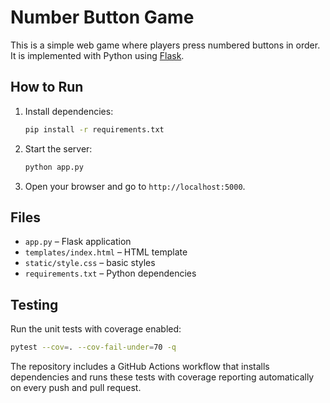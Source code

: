 # Number Button Game

This is a simple web game where players press numbered buttons in order. It is implemented with Python using [Flask](https://flask.palletsprojects.com/).

## How to Run

1. Install dependencies:
   ```bash
   pip install -r requirements.txt
   ```
2. Start the server:
   ```bash
   python app.py
   ```
3. Open your browser and go to `http://localhost:5000`.

## Files

- `app.py` – Flask application
- `templates/index.html` – HTML template
- `static/style.css` – basic styles
- `requirements.txt` – Python dependencies

## Testing

Run the unit tests with coverage enabled:

```bash
pytest --cov=. --cov-fail-under=70 -q
```

The repository includes a GitHub Actions workflow that installs dependencies and runs these tests with coverage reporting automatically on every push and pull request.
